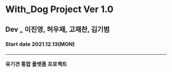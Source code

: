 # With_Dog Project Ver 1.0 
## Dev _ 이진영, 허우재, 고재찬, 김기범 
<h3> Start date 2021.12.13(MON)<h3>
<hr>
유기견 통합 플렛폼 프로젝트
